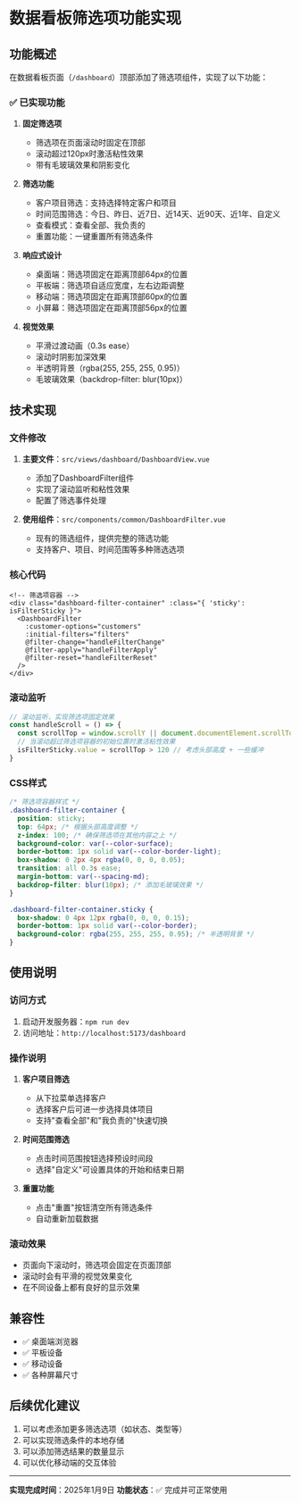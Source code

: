 # 数据看板筛选项功能实现

## 功能概述

在数据看板页面（`/dashboard`）顶部添加了筛选项组件，实现了以下功能：

### ✅ 已实现功能

1. **固定筛选项**
   - 筛选项在页面滚动时固定在顶部
   - 滚动超过120px时激活粘性效果
   - 带有毛玻璃效果和阴影变化

2. **筛选功能**
   - 客户项目筛选：支持选择特定客户和项目
   - 时间范围筛选：今日、昨日、近7日、近14天、近90天、近1年、自定义
   - 查看模式：查看全部、我负责的
   - 重置功能：一键重置所有筛选条件

3. **响应式设计**
   - 桌面端：筛选项固定在距离顶部64px的位置
   - 平板端：筛选项自适应宽度，左右边距调整
   - 移动端：筛选项固定在距离顶部60px的位置
   - 小屏幕：筛选项固定在距离顶部56px的位置

4. **视觉效果**
   - 平滑过渡动画（0.3s ease）
   - 滚动时阴影加深效果
   - 半透明背景（rgba(255, 255, 255, 0.95)）
   - 毛玻璃效果（backdrop-filter: blur(10px)）

## 技术实现

### 文件修改

1. **主要文件**：`src/views/dashboard/DashboardView.vue`
   - 添加了DashboardFilter组件
   - 实现了滚动监听和粘性效果
   - 配置了筛选事件处理

2. **使用组件**：`src/components/common/DashboardFilter.vue`
   - 现有的筛选组件，提供完整的筛选功能
   - 支持客户、项目、时间范围等多种筛选选项

### 核心代码

```vue
<!-- 筛选项容器 -->
<div class="dashboard-filter-container" :class="{ 'sticky': isFilterSticky }">
  <DashboardFilter
    :customer-options="customers"
    :initial-filters="filters"
    @filter-change="handleFilterChange"
    @filter-apply="handleFilterApply"
    @filter-reset="handleFilterReset"
  />
</div>
```

### 滚动监听

```javascript
// 滚动监听，实现筛选项固定效果
const handleScroll = () => {
  const scrollTop = window.scrollY || document.documentElement.scrollTop
  // 当滚动超过筛选项容器的初始位置时激活粘性效果
  isFilterSticky.value = scrollTop > 120 // 考虑头部高度 + 一些缓冲
}
```

### CSS样式

```css
/* 筛选项容器样式 */
.dashboard-filter-container {
  position: sticky;
  top: 64px; /* 根据头部高度调整 */
  z-index: 100; /* 确保筛选项在其他内容之上 */
  background-color: var(--color-surface);
  border-bottom: 1px solid var(--color-border-light);
  box-shadow: 0 2px 4px rgba(0, 0, 0, 0.05);
  transition: all 0.3s ease;
  margin-bottom: var(--spacing-md);
  backdrop-filter: blur(10px); /* 添加毛玻璃效果 */
}

.dashboard-filter-container.sticky {
  box-shadow: 0 4px 12px rgba(0, 0, 0, 0.15);
  border-bottom: 1px solid var(--color-border);
  background-color: rgba(255, 255, 255, 0.95); /* 半透明背景 */
}
```

## 使用说明

### 访问方式
1. 启动开发服务器：`npm run dev`
2. 访问地址：`http://localhost:5173/dashboard`

### 操作说明

1. **客户项目筛选**
   - 从下拉菜单选择客户
   - 选择客户后可进一步选择具体项目
   - 支持"查看全部"和"我负责的"快速切换

2. **时间范围筛选**
   - 点击时间范围按钮选择预设时间段
   - 选择"自定义"可设置具体的开始和结束日期

3. **重置功能**
   - 点击"重置"按钮清空所有筛选条件
   - 自动重新加载数据

### 滚动效果
- 页面向下滚动时，筛选项会固定在页面顶部
- 滚动时会有平滑的视觉效果变化
- 在不同设备上都有良好的显示效果

## 兼容性

- ✅ 桌面端浏览器
- ✅ 平板设备
- ✅ 移动设备
- ✅ 各种屏幕尺寸

## 后续优化建议

1. 可以考虑添加更多筛选选项（如状态、类型等）
2. 可以实现筛选条件的本地存储
3. 可以添加筛选结果的数量显示
4. 可以优化移动端的交互体验

---

**实现完成时间**：2025年1月9日
**功能状态**：✅ 完成并可正常使用 